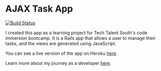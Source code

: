 # AJAX Task App
[![Build Status](https://travis-ci.org/siakaramalegos/task-ajax.svg?branch=master)](https://travis-ci.org/siakaramalegos/task-ajax)

I created this app as a learning project for Tech Talent South's code immersion bootcamp.  It is a Rails app that allows a user to manage their tasks, and the views are generated using JavaScript.

You can see a live version of the app on Heroku [here](https://taskittome.herokuapp.com/).

Learn more about my journey as a developer [here](http://siakaramalegos.github.io/).
